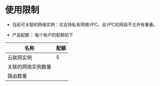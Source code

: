 # 使用限制

* 当前可关联的网络实例：仅支持私有网络VPC，且VPC的网段不允许有重叠。

* 产品配额：
每个账户的配额如下

| 名称     | 配额 |
| ------ | -- |
| 云联网实例 | 5 |
| 关联的网络实例数量 |  |
| 路由数量 |  |
